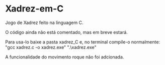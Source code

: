 # Xadrez-em-C
Jogo de Xadrez feito na linguagem C.

O código ainda não está comentado, mas em breve estará.

Para usa-lo baixe a pasta xadrez_C e, no terminal compile-o normalmente:
"gcc xadrez.c -o xadrez.exe"
".\xadrez.exe"

A funcionalidade do movimento roque não foi adcionada.
